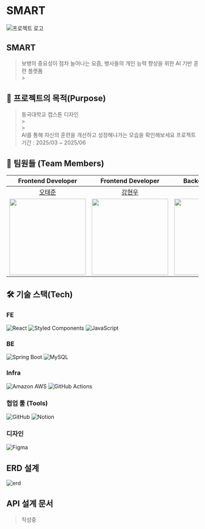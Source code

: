 # SMART

![프로젝트 로고](https://ibb.co/)

## SMART

> 보병의 중요성이 점차 늘어나는 요즘, 병사들의 개인 능력 향상을 위한 AI 기반 훈련 플랫폼</br> > </br>

## 🎯 프로젝트의 목적(Purpose)

> 동국대학교 캡스톤 디자인</br> > </br> > </br>
> AI를 통해 자신의 훈련을 개선하고 성장해나가는 모습을 확인해보세요
> 프로젝트 기간 : 2025/03 ~ 2025/06

## 🤩 팀원들 (Team Members)

|                               Frontend Developer                                |                               Frontend Developer                                |                                Backend Developer                                |                                Backend Developer                                |
| :-----------------------------------------------------------------------------: | :-----------------------------------------------------------------------------: | :-----------------------------------------------------------------------------: | :-----------------------------------------------------------------------------: |
|                      [오태준](https://github.com/taejun0)                       |                     [강현우](https://github.com/hyunw-kang)                     |                     [임형석](https://github.com/ImHyungsuk)                     |                     [김경남](https://github.com/rlarudska)                      |
| <img src="https://avatars.githubusercontent.com/u/164321668?v=4" width="200" /> | <img src="https://avatars.githubusercontent.com/u/142093380?v=4" width="200" /> | <img src="https://avatars.githubusercontent.com/u/142658209?v=4" width="200" /> | <img src="https://avatars.githubusercontent.com/u/140104885?v=4" width="200" /> |

## 🛠️ 기술 스택(Tech)

### FE

![React](https://img.shields.io/badge/react-61DAFB?style=for-the-badge&logo=react&logoColor=black)
![Styled Components](https://img.shields.io/badge/styled%20components-DB7093?style=for-the-badge&logo=styled-components&logoColor=white)
![JavaScript](https://img.shields.io/badge/JavaScript-FFD700?style=for-the-badge&logo=javascript&logoColor=black)

### BE

![Spring Boot](https://img.shields.io/badge/springboot-6DB33F?style=for-the-badge&logo=springboot&logoColor=white)
![MySQL](https://img.shields.io/badge/mysql-4479A1.svg?style=for-the-badge&logo=mysql&logoColor=white)

### Infra

![Amazon AWS](https://img.shields.io/badge/AmazonAWS-f7f7f7?style=for-the-badge&logo=AmazonAWS&logoColor=f89400)
![GitHub Actions](https://img.shields.io/badge/github%20actions-%232671E5.svg?style=for-the-badge&logo=githubactions&logoColor=white)

### 협업 툴 (Tools)

![GitHub](https://img.shields.io/badge/github-%23121011.svg?style=for-the-badge&logo=github&logoColor=white)
![Notion](https://img.shields.io/badge/Notion-%23000000.svg?style=for-the-badge&logo=notion&logoColor=white)

### 디자인

![Figma](https://img.shields.io/badge/figma-%23F24E1E.svg?style=for-the-badge&logo=figma&logoColor=white)

## ERD 설계

![erd]()

## API 설계 문서

> 작성중
